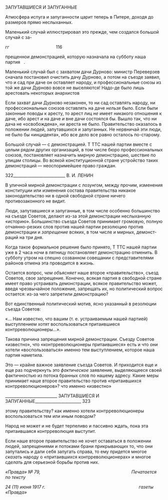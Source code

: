 ЗАПУТАВШИЕСЯ И ЗАПУГАННЫЕ

Атмосфера испуга и запуганности царит теперь в Питере, доходя до размеров прямо неслыханных.

Маленький случай иллюстрировал это прежде, чем создался большой случай с за-

_гг_                                      116

прещеннои демонстрацией, которую назначала на субботу наша партия   .

Маленький случай был с захватом дачи Дурново: министр Переверзев сначала по­становил очистить дачу Дурново, а потом на съезде заявил, что и сад при даче он ос­тавляет народу, и профессиональные союзы из той же дачи Дурново вовсе не выселя­ются! Надо-де было лишь арестовать некоторых анархистов

Если захват дачи Дурново незаконен, то ни сад оставлять народу, ни профессио­нальных союзов оставлять на даче _нельзя_ было. Если были законные поводы к аресту, то арест лиц _не_ имеет никакого отношения к даче, ибо арест _и_ на даче _и_ вне дачи состо­ялся бы. Вышло так, что ни дача не «освобождена», ни ареста не было. Правительство оказалось в положении людей, запутавшихся и запуганных. Не нервничай эти люди, не было бы «инцидента», ибо все дело все равно осталось по-старому.

Большой случай — с демонстрацией. Τ TTC нашей партии вместе с целым рядом дру­гих организаций, в том числе бюро профессиональных союзов, постановляет назначить мирную демонстрацию, шествие по улицам столицы. Во всякой конституционной стра­не устройство таких демонстраций — неоспоримейшее право граждан.

  

322__________________________ В. И. ЛЕНИН

В уличной мирной демонстрации с лозунгом, между прочим, изменения конституции или изменения состава правительства никакое законодательство ни в одной свободной стране ничего противозаконного не видит.

Люди, запутавшиеся и запуганные, в том числе особенно большинство на съезде Со­ветов, делают из-за этой демонстрации неслыханную «историю». Большинство съезда Советов принимает громовую, полную отчаянно-резких слов против нашей партии ре­золюцию против демонстрации и _запрещение_ всяких, в том числе и мирных, демонст­раций на три дня.

Когда такое формальное решение было принято, Τ TTC нашей партии уже в 2 часа ночи в пятницу постановляет демонстрацию отменить. В субботу утром на спешно созван­ном совещании с представителями районов отмена эта проводится в жизнь.

Остается вопрос, _чем объясняет_ наше второе «правительство», съезд Советов, свое запрещение. Конечно, всякая партия в свободной стране имеет право устраивать де­монстрации, всякое правительство может, введя чрезвычайное положение, запрещать их, но политический вопрос остается: из-за чего запретили демонстрацию?

Вот единственный политический мотив, ясно указанный в резолюции съезда Сове­тов:

«... Нам известно, что вашим (т. е. устраиваемым нашей партией) выступлением хотят воспользовать­ся притаившиеся контрреволюционеры...».

Такова причина запрещения мирной демонстрации. Съезду Советов «известно», что «контрреволюционеры притаившиеся» есть и что они хотели «воспользоваться» имен­но тем выступлением, которое наша партия наметила.

Это — крайне важное заявление съезда Советов. И приходится еще и еще раз под­черкнуть это _фактическое_ заявление, выделяющееся своей фактичностью из потока бранных слов по нашему адресу. Какие меры принимает наше второе правительство против «притаившихся контрреволюционеров»? что именно «известно»

  

__________________________ ЗАПУТАВШИЕСЯ И ЗАПУГАННЫЕ_______________________ 323

этому правительству? как именно хотели контрреволюционеры воспользоваться тем или иным поводом?

Народ не может и не будет терпеливо и пассивно ждать, пока эта притаившаяся контрреволюция выступит.

Если наше второе правительство не хочет оставаться в положении людей, запреще­ниями и потоками брани прикрывающих то, что они запутались и дали себя запугать справа, то ему придется многое _сказать_ народу о «притаившихся контрреволюционе­рах» и многое _сделать_ для серьезной борьбы против них.

_«Правда» № 79,                                                                          Печатается по тексту_

_24 (11) июня 1917 г.                                                                            газеты «Правда»_